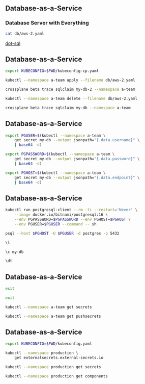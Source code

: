 ## Database-as-a-Service
### Database Server with Everything

```sh
cat db/aws-2.yaml
```

[dot-sql](https://marketplace.upbound.io/configurations/devops-toolkit/dot-sql)


## Database-as-a-Service

```sh
export KUBECONFIG=$PWD/kubeconfig-cp.yaml

kubectl --namespace a-team apply --filename db/aws-2.yaml

crossplane beta trace sqlclaim my-db-2 --namespace a-team

kubectl --namespace a-team delete --filename db/aws-2.yaml

crossplane beta trace sqlclaim my-db --namespace a-team
```


## Database-as-a-Service

```sh
export PGUSER=$(kubectl --namespace a-team \
    get secret my-db --output jsonpath="{.data.username}" \
    | base64 -d)

export PGPASSWORD=$(kubectl --namespace a-team \
    get secret my-db --output jsonpath="{.data.password}" \
    | base64 -d)

export PGHOST=$(kubectl --namespace a-team \
    get secret my-db --output jsonpath="{.data.endpoint}" \
    | base64 -d)
```


## Database-as-a-Service

```sh
kubectl run postgresql-client --rm -ti --restart='Never' \
    --image docker.io/bitnami/postgresql:16 \
    --env PGPASSWORD=$PGPASSWORD --env PGHOST=$PGHOST \
    --env PGUSER=$PGUSER --command -- sh

psql --host $PGHOST -U $PGUSER -d postgres -p 5432

\l

\c my-db

\dt
```


## Database-as-a-Service

```sh
exit

exit

kubectl --namespace a-team get secrets

kubectl --namespace a-team get pushsecrets
```


## Database-as-a-Service

```sh
export KUBECONFIG=$PWD/kubeconfig.yaml

kubectl --namespace production \
    get externalsecrets.external-secrets.io

kubectl --namespace production get secrets

kubectl --namespace production get components
```
